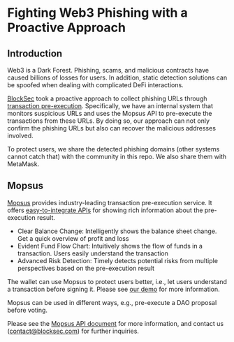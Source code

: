 # Fighting Web3 Phishing with a Proactive Approach

## Introduction

Web3 is a Dark Forest. Phishing, scams, and malicious contracts have caused billions of losses for users. In addition, static detection solutions can be spoofed when dealing with complicated DeFi interactions.

[BlockSec](https://blocksec.com) took a proactive approach to collect phishing URLs through [transaction pre-execution](https://mopsus.blocksec.com). Specifically, we have an internal system that monitors suspicious URLs and uses the Mopsus API to pre-execute the transactions from these URLs. By doing so, our approach can not only confirm the phishing URLs but also can recover the malicious addresses involved.

To protect users, we share the detected phishing domains (other systems cannot catch that) with the community in this repo. We also share them with MetaMask.

## Mopsus

[Mopsus](https://mopsus.blocksec.com/) provides industry-leading transaction pre-execution service. It offers [easy-to-integrate APIs](https://docs.blocksec.com/mopsus/pre-execution-api) for showing rich information about the pre-execution result.
* Clear Balance Change: Intelligently shows the balance sheet change. Get a quick overview of profit and loss
* Evident Fund Flow Chart: Intuitively shows the flow of funds in a transaction. Users easily understand the transaction
* Advanced Risk Detection: Timely detects potential risks from multiple perspectives based on the pre-execution result

The wallet can use Mopsus to protect users better, i.e., let users understand a transaction before signing it. Please see [our demo](https://mopsus.blocksec.com/demo/) for more information.

Mopsus can be used in different ways, e.g., pre-execute a DAO proposal before voting.

Please see the [Mopsus API document](https://docs.blocksec.com/mopsus/pre-execution-api) for more information, and contact us ([contact@blocksec.com](mailto:contact@blocksec.com)) for further inquiries.
